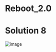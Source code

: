 # Reboot_2.0
# Solution 8

![image](https://user-images.githubusercontent.com/54777825/87431787-c07fef00-c604-11ea-94bf-58a212a96514.png)
